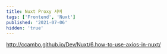 ```yaml
---
title: Nuxt Proxy 서버
tags: ['Frontend', 'Nuxt']
published: '2021-07-06'
hidden: 'true'
---
```


http://ccambo.github.io/Dev/Nuxt/6.how-to-use-axios-in-nuxt/
